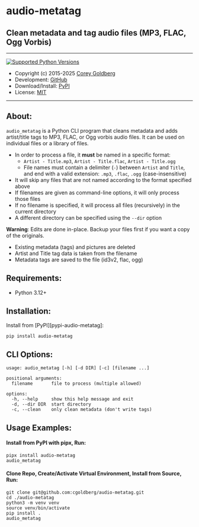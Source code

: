 # audio-metatag

## Clean metadata and tag audio files (MP3, FLAC, Ogg Vorbis)

---

[![Supported Python Versions](https://img.shields.io/pypi/pyversions/audio-metatag)](https://pypi.org/project/audio-metatag)

- Copyright (c) 2015-2025 [Corey Goldberg][github-home]
- Development: [GitHub][github-repo]
- Download/Install: [PyPI][pypi-audio-tag]
- License: [MIT][mit-license]

----

## About:

`audio_metatag` is a Python CLI program that cleans metadata and adds artist/title
tags to MP3, FLAC, or Ogg vorbis audio files. It can be used on individual
files or a library of files.

- In order to process a file, it **must** be named in a specific format:
  - `Artist - Title.mp3`, `Artist - Title.flac`, `Artist - Title.ogg`
  - File names must contain a delimiter (` - `) between `Artist` and `Title`,
    and end with a valid extension: `.mp3`, `.flac`, `.ogg` (case-insensitive)
- It will skip any files that are not named according to the format specified above
- If filenames are given as command-line options, it will only process those files
- If no filename is specified, it will process all files (recursively) in the current directory
- A different directory can be specified using the `--dir` option

**Warning**: Edits are done in-place. Backup your files first if you want a copy of the originals.

- Existing metadata (tags) and pictures are deleted
- Artist and Title tag data is taken from the filename
- Metadata tags are saved to the file (id3v2, flac, ogg)

## Requirements:

- Python 3.12+

## Installation:

Install from [PyPI][pypi-audio-metatag]:

```
pip install audio-metatag
```

## CLI Options:

```
usage: audio_metatag [-h] [-d DIR] [-c] [filename ...]

positional arguments:
  filename       file to process (multiple allowed)

options:
  -h, --help     show this help message and exit
  -d, --dir DIR  start directory
  -c, --clean    only clean metadata (don't write tags)
```

## Usage Examples:

#### Install from PyPI with pipx, Run:

```
pipx install audio-metatag
audio_metatag
```

#### Clone Repo, Create/Activate Virtual Environment, Install from Source, Run:

```
git clone git@github.com:cgoldberg/audio-metatag.git
cd ./audio-metatag
python3 -m venv venv
source venv/bin/activate
pip install .
audio_metatag
```

[github-home]: https://github.com/cgoldberg
[github-repo]: https://github.com/cgoldberg/audio-metatag
[pypi-audio-tag]: https://pypi.org/project/audio-metatag
[mit-license]: https://raw.githubusercontent.com/cgoldberg/audio-metatag/refs/heads/main/LICENSE
